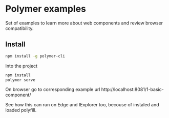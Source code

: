 # Polymer examples

Set of examples to learn more about web components and review browser compatibility.

## Install

```sh
npm install -g polymer-cli
```

Into the project

```sh
npm install
polymer serve
```

On browser go to corresponding example url http://localhost:8081/1-basic-component/

See how this can run on Edge and IExplorer too, becouse of instaled and loaded polyfill.
